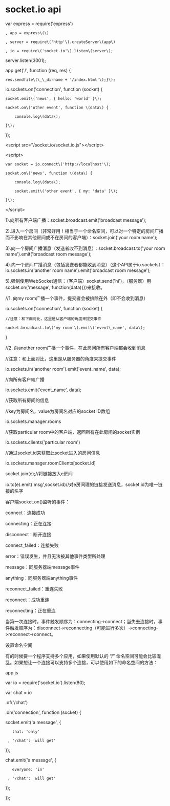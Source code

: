 # socket.io api

var express = require\('express'\)

```
, app = express\(\)

, server = require\('http'\).createServer\(app\)

, io = require\('socket.io'\).listen\(server\);
```

server.listen\(3001\);

app.get\('/', function \(req, res\) {

```
res.sendfile\(\_\_dirname + '/index.html'\);}\);
```

io.sockets.on\('connection', function \(socket\) {

```
socket.emit\('news', { hello: 'world' }\);

socket.on\('other event', function \(data\) {

    console.log\(data\);

}\);
```

}\);

&lt;script src="/socket.io/socket.io.js"&gt;&lt;/script&gt;

&lt;script&gt;

```
var socket = io.connect\('http://localhost'\);

socket.on\('news', function \(data\) {

    console.log\(data\);

    socket.emit\('other event', { my: 'data' }\);

}\);
```

&lt;/script&gt;

1\).向所有客户端广播：socket.broadcast.emit\('broadcast message'\);

2\).进入一个房间（非常好用！相当于一个命名空间，可以对一个特定的房间广播而不影响在其他房间或不在房间的客户端）：socket.join\('your room name'\);

3\).向一个房间广播消息（发送者收不到消息）：socket.broadcast.to\('your room name'\).emit\('broadcast room message'\);

4\).向一个房间广播消息（包括发送者都能收到消息）（这个API属于io.sockets）：io.sockets.in\('another room name'\).emit\('broadcast room message'\);

5\).强制使用WebSocket通信：（客户端）socket.send\('hi'\)，（服务器）用socket.on\('message', function\(data\){}\)来接收。

//1. 向my room广播一个事件，提交者会被排除在外（即不会收到消息）

io.sockets.on\('connection', function \(socket\) {

```
//注意：和下面对比，这里是从客户端的角度来提交事件

socket.broadcast.to\('my room'\).emit\('event\_name', data\);
```

}

//2. 向another room广播一个事件，在此房间所有客户端都会收到消息

//注意：和上面对比，这里是从服务器的角度来提交事件

io.sockets.in\('another room'\).emit\('event\_name', data\);

//向所有客户端广播

io.sockets.emit\('event\_name', data\);

//获取所有房间的信息

//key为房间名，value为房间名对应的socket ID数组

io.sockets.manager.rooms

//获取particular room中的客户端，返回所有在此房间的socket实例

io.sockets.clients\('particular room'\)

//通过socket.id来获取此socket进入的房间信息

io.sockets.manager.roomClients\[socket.id\]

socket.join\(e\);//将链接放入e房间

io.to\(e\).emit\('msg',socket.id\)//对e房间理的链接发送消息，socket.id为唯一链接的名字

客户端socket.on\(\)监听的事件：

connect：连接成功

connecting：正在连接

disconnect：断开连接

connect\_failed：连接失败

error：错误发生，并且无法被其他事件类型所处理

message：同服务器端message事件

anything：同服务器端anything事件

reconnect\_failed：重连失败

reconnect：成功重连

reconnecting：正在重连

当第一次连接时，事件触发顺序为：connecting-&gt;connect；当失去连接时，事件触发顺序为：disconnect-&gt;reconnecting（可能进行多次）-&gt;connecting-&gt;reconnect-&gt;connect。

设置命名空间

有的时候要一个程序支持多个应用，如果使用默认的 “/” 命名空间可能会比较混乱。如果想让一个连接可以支持多个连接，可以使用如下的命名空间的方法：

app.js

var io = require\('socket.io'\).listen\(80\);

var chat = io

.of\('/chat'\)

.on\('connection', function \(socket\) {

socket.emit\('a message', {

```
   that: 'only'

 , '/chat': 'will get'
```

}\);

chat.emit\('a message', {

```
   everyone: 'in'

 , '/chat': 'will get'
```

}\);

}\);

